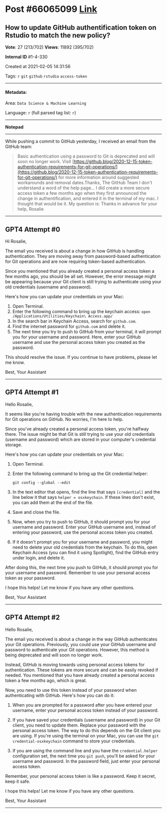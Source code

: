 
# Post \#66065099 [Link](https://stackoverflow.com/questions/66065099/)

## How to update GitHub authentification token on Rstudio to match the new policy?

**Vote**: 27 (213/702) **Views**: 11892 (395/702) 

**Internal ID** \#1-4-330

Created at 2021-02-05 14:31:56

Tags: `r` `git` `github` `rstudio` `access-token`

----------

#### Metadata:

Area: `Data Science & Machine Learning`

Language: `r` (full parsed tag list: `r`)

----------

**Notepad**


----------

While pushing a commit to GitHub yesterday, I received an email from the GitHub team:
> Basic authentication using a password to Git is deprecated and will soon no longer work. Visit [https://github.blog/2020-12-15-token-authentication-requirements-for-git-operations/](https://github.blog/2020-12-15-token-authentication-requirements-for-git-operations/) for more information around suggested workarounds and removal dates.Thanks,
The GitHub Team
I don't understand a word of the help page...
I did create a more secure access token a few months ago when they first announced the change in authentification, and entered it in the terminal of my mac. I thought that would be it. My question is: 
Thanks in advance for your help,
Rosalie


----------
        
## GPT4 Attempt \#0

Hi Rosalie,

The email you received is about a change in how GitHub is handling authentication. They are moving away from password-based authentication for Git operations and are now requiring token-based authentication.

Since you mentioned that you already created a personal access token a few months ago, you should be all set. However, the error message might be appearing because your Git client is still trying to authenticate using your old credentials (username and password).

Here's how you can update your credentials on your Mac:

1. Open Terminal.
2. Enter the following command to bring up the keychain access: `open /Applications/Utilities/Keychain\ Access.app/`
3. In the search bar in Keychain Access, search for `github.com`.
4. Find the internet password for `github.com` and delete it.
5. The next time you try to push to GitHub from your terminal, it will prompt you for your username and password. Here, enter your GitHub username and use the personal access token you created as the password.

This should resolve the issue. If you continue to have problems, please let me know.

Best,
Your Assistant

--------

## GPT4 Attempt \#1

Hello Rosalie,

It seems like you're having trouble with the new authentication requirements for Git operations on GitHub. No worries, I'm here to help.

Since you've already created a personal access token, you're halfway there. The issue might be that Git is still trying to use your old credentials (username and password) which are stored in your computer's credential storage.

Here's how you can update your credentials on your Mac:

1. Open Terminal.

2. Enter the following command to bring up the Git credential helper:

   ```
   git config --global --edit
   ```

3. In the text editor that opens, find the line that says `[credential]` and the line below it that says `helper = osxkeychain`. If these lines don't exist, you can add them at the end of the file.

4. Save and close the file.

5. Now, when you try to push to GitHub, it should prompt you for your username and password. Enter your GitHub username and, instead of entering your password, use the personal access token you created.

6. If it doesn't prompt you for your username and password, you might need to delete your old credentials from the keychain. To do this, open Keychain Access (you can find it using Spotlight), find the GitHub entry under login, and delete it.

After doing this, the next time you push to GitHub, it should prompt you for your username and password. Remember to use your personal access token as your password.

I hope this helps! Let me know if you have any other questions.

Best,
Your Assistant

--------

## GPT4 Attempt \#2

Hello Rosalie,

The email you received is about a change in the way GitHub authenticates your Git operations. Previously, you could use your GitHub username and password to authenticate your Git operations. However, this method is being deprecated and will soon no longer work. 

Instead, GitHub is moving towards using personal access tokens for authentication. These tokens are more secure and can be easily revoked if needed. You mentioned that you have already created a personal access token a few months ago, which is great.

Now, you need to use this token instead of your password when authenticating with GitHub. Here's how you can do it:

1. When you are prompted for a password after you have entered your username, enter your personal access token instead of your password.

2. If you have saved your credentials (username and password) in your Git client, you need to update them. Replace your password with the personal access token. The way to do this depends on the Git client you are using. If you're using the terminal on your Mac, you can use the `git credential-osxkeychain` command to store your credentials.

3. If you are using the command line and you have the `credential.helper` configuration set, the next time you `git push`, you'll be asked for your username and password. In the password field, just enter your personal access token.

Remember, your personal access token is like a password. Keep it secret, keep it safe.

I hope this helps! Let me know if you have any other questions.

Best,
Your Assistant

--------

